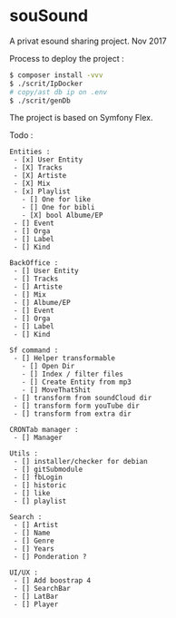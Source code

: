 # souSound

A privat esound sharing project. Nov 2017

Process to deploy the project :

```bash
$ composer install -vvv
$ ./scrit/IpDocker
# copy/ast db ip on .env
$ ./scrit/genDb
```

The project is based on Symfony Flex.

Todo :

    Entities :
     - [x] User Entity
     - [X] Tracks
     - [X] Artiste
     - [X] Mix
     - [x] Playlist
       - [] One for like
       - [] One for bibli
       - [X] bool Albume/EP
     - [] Event
     - [] Orga
     - [] Label
     - [] Kind

    BackOffice :
     - [] User Entity
     - [] Tracks
     - [] Artiste
     - [] Mix
     - [] Albume/EP
     - [] Event
     - [] Orga
     - [] Label
     - [] Kind

    Sf command :
     - [] Helper transformable
       - [] Open Dir
       - [] Index / filter files
       - [] Create Entity from mp3
       - [] MoveThatShit
     - [] transform from soundCloud dir
     - [] transform form youTube dir
     - [] transform from extra dir

    CRONTab manager :
     - [] Manager

    Utils :
     - [] installer/checker for debian
     - [] gitSubmodule
     - [] fbLogin
     - [] historic
     - [] like
     - [] playlist

    Search :
     - [] Artist
     - [] Name
     - [] Genre
     - [] Years
     - [] Ponderation ?

    UI/UX :
     - [] Add boostrap 4
     - [] SearchBar
     - [] LatBar
     - [] Player


